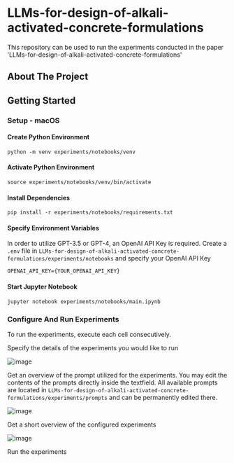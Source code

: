 # LLMs-for-design-of-alkali-activated-concrete-formulations

This repository can be used to run the experiments conducted in the paper 'LLMs-for-design-of-alkali-activated-concrete-formulations'

## About The Project

## Getting Started

### Setup - macOS


#### Create Python Environment 

```
python -m venv experiments/notebooks/venv
```

#### Activate Python Environment

```
source experiments/notebooks/venv/bin/activate
```

#### Install Dependencies 

```
pip install -r experiments/notebooks/requirements.txt
```

#### Specify Environment Variables

In order to utilize GPT-3.5 or GPT-4, an OpenAI API Key is required. Create a `.env` file in `LLMs-for-design-of-alkali-activated-concrete-formulations/experiments/notebooks` and specify your OpenAI API Key

```
OPENAI_API_KEY={YOUR_OPENAI_API_KEY}
```

#### Start Jupyter Notebook

```
jupyter notebook experiments/notebooks/main.ipynb
```

### Configure And Run Experiments

To run the experiments, execute each cell consecutively. 

Specify the details of the experiments you would like to run

![image](https://github.com/sandrocan/LLMs-for-design-of-alkali-activated-concrete-formulations/assets/53880336/0a5d5c62-0269-42fe-86a4-e9e78a9571cc)

Get an overview of the prompt utilized for the experiments. You may edit the contents of the prompts directly inside the textfield. All available prompts are located in `LLMs-for-design-of-alkali-activated-concrete-formulations/experiments/prompts` and can be permanently edited there.

![image](https://github.com/sandrocan/LLMs-for-design-of-alkali-activated-concrete-formulations/assets/53880336/a9d39a15-282c-4c52-a618-02641db27015)

Get a short overview of the configured experiments

![image](https://github.com/sandrocan/LLMs-for-design-of-alkali-activated-concrete-formulations/assets/53880336/ef0ce7f6-8830-40bb-a4e4-8dac00369740)

Run the experiments






